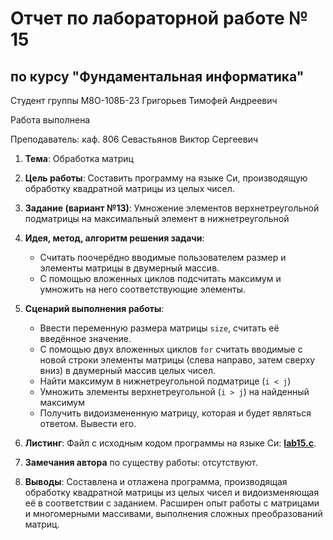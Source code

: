 # Отчет по лабораторной работе № 15
## по курсу "Фундаментальная информатика"

Студент группы М8О-108Б-23 Григорьев Тимофей Андреевич

Работа выполнена

Преподаватель: каф. 806 Севастьянов Виктор Сергеевич

1. **Тема**: Обработка матриц
2. **Цель работы**: Составить программу на языке Си, производящую обработку квадратной матрицы из целых чисел.
3. **Задание (вариант №13)**: Умножение элементов верхнетреугольной подматрицы на максимальный элемент в нижнетреугольной
4. **Идея, метод, алгоритм решения задачи**:
    - Считать поочерёдно вводимые пользователем размер и элементы матрицы в двумерный массив.
    - С помощью вложенных циклов подсчитать максимум и умножить на него соответствующие элементы.
5. **Сценарий выполнения работы**:
    - Ввести переменную размера матрицы ```size```, считать её введённое значение.
    - С помощью двух вложенных циклов ```for``` считать вводимые с новой строки элементы матрицы (слева направо, затем
сверху вниз) в двумерный массив целых чисел.
    - Найти максимум в нижнетреугольной подматрице (```i < j```)
    - Умножить элементы верхнетреугольной (```i > j```) на найденный максимум
    - Получить видоизмененную матрицу, которая и будет являться ответом. Вывести его.
   
1. **Листинг**:
Файл с исходным кодом программы на языке Си: **[lab15.c](main.c)**.

1. **Замечания автора** по существу работы: отсутствуют.

2. **Выводы**: Составлена и отлажена программа, производящая обработку квадратной матрицы из целых чисел и 
видоизменяющая её в соответствии с заданием. Расширен опыт работы с матрицами и многомерными массивами, выполнения 
сложных преобразований матриц.  
